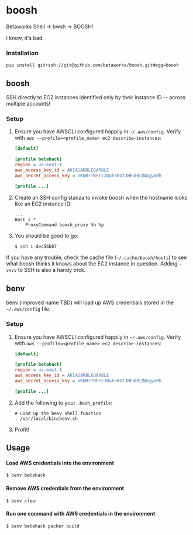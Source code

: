 boosh
=====

Betaworks Shell -> bwsh -> BOOSH!

I know, it's bad.

### Installation ###
```
pip install git+ssh://git@github.com/betaworks/boosh.git#egg=boosh
```

## boosh ##
SSH directly to EC2 instances identified only by their instance ID -- across
multiple accounts!

### Setup ###
 1. Ensure you have AWSCLI configured happily in `~/.aws/config`.  Verify with 
    `aws --profile=<profile_name> ec2 describe-instances`:

    ```ini
    [default]
    
    [profile betahack]
    region = us-east-1
    aws_access_key_id = AKIAGARBLEGARBLE
    aws_secret_access_key = nKNRrTRFrcJOuh5KUtJHFaHEZNGgym0h
    
    [profile ...]
    ```
 2. Create an SSH config stanza to invoke boosh when the hostname looks like an
    EC2 instance ID:

    ```
    ...
    Host i-*
        ProxyCommand boosh_proxy %h %p
    ```
 3. You should be good to go:

    ```bash
    $ ssh i-dec56b07
    ```

If you have any trouble, check the cache file (`~/.cache/boosh/hosts`) to see
what boosh thinks it knows about the EC2 instance in question.  Adding `-vvvv`
to SSH is also a handy trick.

## benv ##
benv (improved name TBD) will load up AWS credentials stored in the
`~/.aws/config` file.

### Setup ###
 1. Ensure you have AWSCLI configured happily in `~/.aws/config`.  Verify with `aws --profile=<profile_name> ec2 describe-instances`:

    ```ini
    [default]
    
    [profile betahack]
    region = us-east-1
    aws_access_key_id = AKIAGARBLEGARBLE
    aws_secret_access_key = nKNRrTRFrcJOuh5KUtJHFaHEZNGgym0h
    
    [profile ...]
    ```
 2. Add the following to your `.bash_profile`:

    ```
    # Load up the benv shell function
    . /usr/local/bin/benv.sh
    ```

 3. Profit!

Usage
-----

#### Load AWS credentials into the environment
```
$ benv betahack
```

#### Remove AWS credentials from the environment
```
$ benv clear
```

#### Run one command with AWS credentials in the environment
```
$ benv betahack packer build
```
